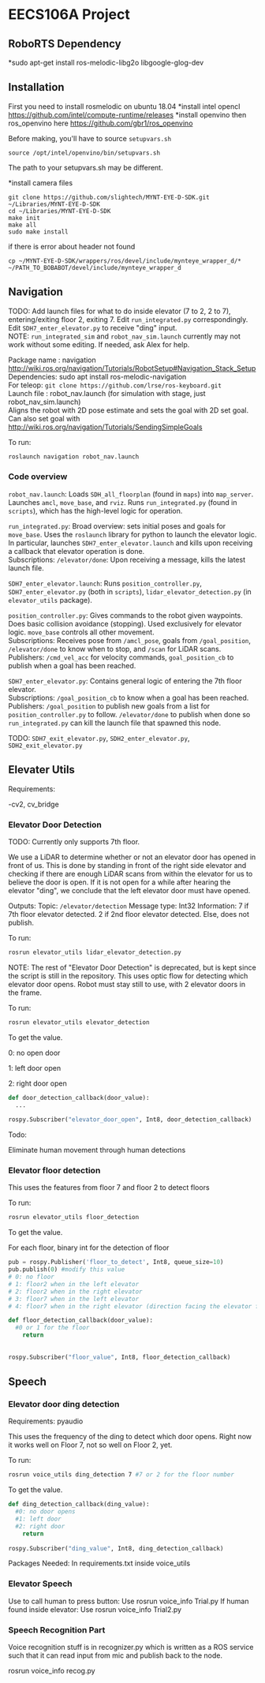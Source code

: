 # EECS106A Project
## RoboRTS Dependency
*sudo apt-get install ros-melodic-libg2o libgoogle-glog-dev

## Installation
First you need to install rosmelodic on ubuntu 18.04
*install intel opencl https://github.com/intel/compute-runtime/releases
*install openvino then ros_openvino here https://github.com/gbr1/ros_openvino

Before making, you'll have to source `setupvars.sh`
```
source /opt/intel/openvino/bin/setupvars.sh
```
The path to your setupvars.sh may be different.

*install camera files 
```
git clone https://github.com/slightech/MYNT-EYE-D-SDK.git ~/Libraries/MYNT-EYE-D-SDK
cd ~/Libraries/MYNT-EYE-D-SDK
make init
make all
sudo make install
```
if there is error about header not found
```
cp ~/MYNT-EYE-D-SDK/wrappers/ros/devel/include/mynteye_wrapper_d/*  
~/PATH_TO_BOBABOT/devel/include/mynteye_wrapper_d
```

## Navigation

TODO: Add launch files for what to do inside elevator (7 to 2, 2 to 7), entering/exiting floor 2, exiting 7. Edit `run_integrated.py` correspondingly. Edit `SDH7_enter_elevator.py` to receive "ding" input. \
NOTE: `run_integrated_sim` and `robot_nav_sim.launch` currently may not work without some editing. If needed, ask Alex for help.

Package name : navigation \
http://wiki.ros.org/navigation/Tutorials/RobotSetup#Navigation_Stack_Setup \
Dependencies: sudo apt install ros-melodic-navigation \
For teleop: `git clone https://github.com/lrse/ros-keyboard.git` \
Launch file : robot_nav.launch (for simulation with stage, just robot_nav_sim.launch)  \
Aligns the robot with 2D pose estimate and sets the goal with 2D set goal. Can also set goal with http://wiki.ros.org/navigation/Tutorials/SendingSimpleGoals

To run:
``` bash
roslaunch navigation robot_nav.launch
```

### Code overview

`robot_nav.launch`: Loads `SDH_all_floorplan` (found in `maps`) into `map_server`. Launches `amcl`, `move_base`, and `rviz`. Runs `run_integrated.py` (found in `scripts`), which has the high-level logic for operation.

`run_integrated.py`: Broad overview: sets initial poses and goals for `move_base`. Uses the `roslaunch` library for python to launch the elevator logic. In particular, launches `SDH7_enter_elevator.launch` and kills upon receiving a callback that elevator operation is done. \
Subscriptions: `/elevator/done`: Upon receiving a message, kills the latest launch file.

`SDH7_enter_elevator.launch`: Runs `position_controller.py`, `SDH7_enter_elevator.py` (both in `scripts`), `lidar_elevator_detection.py` (in `elevator_utils` package). 

`position_controller.py`: Gives commands to the robot given waypoints. Does basic collision avoidance (stopping). Used exclusively for elevator logic. `move_base` controls all other movement. \
Subscriptions: Receives pose from `/amcl_pose`, goals from `/goal_position`, `/elevator/done` to know when to stop, and `/scan` for LiDAR scans. \
Publishers: `/cmd_vel_acc` for velocity commands, `goal_position_cb` to publish when a goal has been reached.

`SDH7_enter_elevator.py`: Contains general logic of entering the 7th floor elevator. \
Subscriptions: `/goal_position_cb` to know when a goal has been reached. \
Publishers: `/goal_position` to publish new goals from a list for `position_controller.py` to follow. `/elevator/done` to publish when done so `run_integrated.py` can kill the launch file that spawned this node. 

TODO: `SDH7_exit_elevator.py`, `SDH2_enter_elevator.py`, `SDH2_exit_elevator.py`

## Elevater Utils

Requirements:

-cv2, cv_bridge

### Elevator Door Detection

TODO: Currently only supports 7th floor.

We use a LiDAR to determine whether or not an elevator door has opened in front of us. This is done by standing in front of the right side elevator and checking if there are enough LiDAR scans from within the elevator for us to believe the door is open. If it is not open for a while after hearing the elevator "ding", we conclude that the left elevator door must have opened.

Outputs:
Topic: `/elevator/detection`
Message type: Int32
Information: 7 if 7th floor elevator detected. 2 if 2nd floor elevator detected. Else, does not publish.

To run:

```bash
rosrun elevator_utils lidar_elevator_detection.py
```

NOTE: The rest of "Elevator Door Detection" is deprecated, but is kept since the script is still in the repository.
This uses optic flow for detecting which elevator door opens. Robot must stay still to use, with 2 elevator doors in the frame.

To run:

```bash
rosrun elevator_utils elevator_detection
```

To get the value. 

0: no open door

1: left door open

2: right door open

```python
def door_detection_callback(door_value):
  ...
  
rospy.Subscriber("elevator_door_open", Int8, door_detection_callback)
```

Todo:

Eliminate human movement through human detections

### Elevator floor detection

This uses the features from floor 7 and floor 2 to detect floors

To run:

```bash
rosrun elevator_utils floor_detection
```

To get the value. 

For each floor, binary int for the detection of floor

```python
pub = rospy.Publisher('floor_to_detect', Int8, queue_size=10)
pub.publish(0) #modify this value
# 0: no floor
# 1: floor2 when in the left elevator
# 2: floor2 when in the right elevator
# 3: floor7 when in the left elevator
# 4: floor7 when in the right elevator (direction facing the elevator from outside)

def floor_detection_callback(door_value):
  #0 or 1 for the floor
	return
  
  
rospy.Subscriber("floor_value", Int8, floor_detection_callback)
```




## Speech

### Elevator door ding detection

Requirements: pyaudio

This uses the frequency of the ding to detect which door opens. Right now it works well on Floor 7, not so well on Floor 2, yet.



To run:

```bash
rosrun voice_utils ding_detection 7 #7 or 2 for the floor number
```



To get the value. 

```python
def ding_detection_callback(ding_value):
  #0: no door opens
  #1: left door
  #2: right door
	return
  
rospy.Subscriber("ding_value", Int8, ding_detection_callback)
```





Packages Needed: In requirements.txt inside voice_utils

### Elevator Speech
Use to call human to press button:
Use rosrun voice_info Trial.py
If human found inside elevator:
Use rosrun voice_info Trial2.py

### Speech Recognition Part

Voice recognition stuff is in recognizer.py which is written as a ROS service such that it can read input from mic and publish back to the node.

rosrun voice_info recog.py
